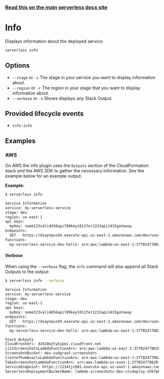 <!--
title: Serverless Framework Commands - AWS Lambda - Info
menuText: Info
menuOrder: 6
description: Display information about your deployed service and the AWS Lambda Functions, Events and AWS Resources it contains.
layout: Doc
-->

<!-- DOCS-SITE-LINK:START automatically generated  -->
### [Read this on the main serverless docs site](https://www.serverless.com/framework/docs/providers/aws/cli-reference/info)
<!-- DOCS-SITE-LINK:END -->

# Info

Displays information about the deployed service.

```bash
serverless info
```

## Options
- `--stage` or `-s` The stage in your service you want to display information about.
- `--region` or `-r` The region in your stage that you want to display information about.
- `--verbose` or `-v` Shows displays any Stack Output.

## Provided lifecycle events
- `info:info`

## Examples

### AWS

On AWS the info plugin uses the `Outputs` section of the CloudFormation stack and the AWS SDK to gather the necessary information.
See the example below for an example output.

**Example:**

```bash
$ serverless info

Service Information
service: my-serverless-service
stage: dev
region: us-east-1
api keys:
  myKey: some123valid456api789key1011for1213api1415gateway
endpoints:
  GET - https://dxaynpuzd4.execute-api.us-east-1.amazonaws.com/dev/users
functions:
  my-serverless-service-dev-hello: arn:aws:lambda:us-east-1:377024778620:function:my-serverless-service-dev-hello
```

#### Verbose

When using the `--verbose` flag, the `info` command will also append all Stack Outputs to the output:

```bash
$ serverless info --verbose

Service Information
service: my-serverless-service
stage: dev
region: us-east-1
api keys:
  myKey: some123valid456api789key1011for1213api1415gateway
endpoints:
  GET - https://dxaynpuzd4.execute-api.us-east-1.amazonaws.com/dev/users
functions:
  my-serverless-service-dev-hello: arn:aws:lambda:us-east-1:377024778620:function:my-serverless-service-dev-hello

Stack Outputs
CloudFrontUrl: d2d10e2tyk1pei.cloudfront.net
ListScreenshotsLambdaFunctionArn: arn:aws:lambda:us-east-1:377024778620:function:lambda-screenshots-dev-listScreenshots
ScreenshotBucket: dev-svdgraaf-screenshots
CreateThumbnailsLambdaFunctionArn: arn:aws:lambda:us-east-1:377024778620:function:lambda-screenshots-dev-createThumbnails
TakeScreenshotLambdaFunctionArn: arn:aws:lambda:us-east-1:377024778620:function:lambda-screenshots-dev-takeScreenshot
ServiceEndpoint: https://12341jc801.execute-api.us-east-1.amazonaws.com/dev
ServerlessDeploymentBucketName: lambda-screenshots-dev-slsdeploy-15b7pkc04f98a
```
